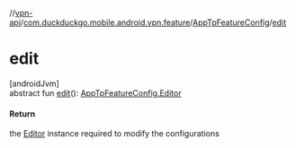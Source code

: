 //[vpn-api](../../../index.md)/[com.duckduckgo.mobile.android.vpn.feature](../index.md)/[AppTpFeatureConfig](index.md)/[edit](edit.md)

# edit

[androidJvm]\
abstract fun [edit](edit.md)(): [AppTpFeatureConfig.Editor](-editor/index.md)

#### Return

the [Editor](-editor/index.md) instance required to modify the configurations
